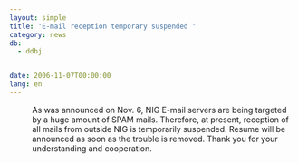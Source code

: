 ```yaml
---
layout: simple
title: 'E-mail reception temporary suspended '
category: news
db:
  - ddbj


date: 2006-11-07T00:00:00
lang: en
---
```


<dd>As was announced on Nov. 6, NIG E-mail servers are being targeted by a huge amount of SPAM mails. Therefore, at present, reception of all mails from outside NIG is temporarily suspended. Resume will be announced as soon as the trouble is removed. Thank you for your understanding and cooperation.</dd>

